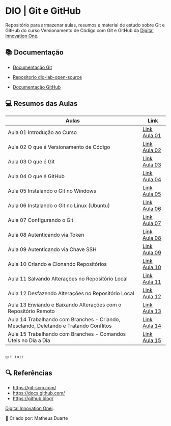 # DIO | Git e GitHub



Repositório para armazenar aulas, resumos e material de estudo sobre Git e GitHub do curso Versionamento de Código com Git e GitHub da [Digital Innovation One](https://www.dio.me/).



## 📚 Documentação

- [Documentação Git](https://git.SCM.COM/doc)

- [ Repositorio dio-lab-open-source ](https://github.com/digitalinnovationone/dio-lab-open-source)

- [Documentação GitHub](https://docs.github.com/pt)



## 💻 Resumos das Aulas 





| Aulas | Link |
|-------|---------|
| Aula 01  Introdução ao Curso| [Link Aula 01](https://web.dio.me/track/randstad-analise-de-dados/course/406684a4-396d-4160-94b9-ead934e18564/learning/f3cbaa66-efbd-4c25-842e-2069c188c066?autoplay=1) |
| Aula 02  O que é Versionamento de Código| [Link Aula 02](https://web.dio.me/track/randstad-analise-de-dados/course/406684a4-396d-4160-94b9-ead934e18564/learning/68183181-bc0a-4b66-a877-42dd42b5bc9c?autoplay=1) |
| Aula 03  O que é Git| [Link Aula 03](https://web.dio.me/track/randstad-analise-de-dados/course/406684a4-396d-4160-94b9-ead934e18564/learning/a7e0b074-3907-4ca8-a74f-8378ffb8f458?autoplay=1) |
| Aula 04  O que é GitHub | [Link Aula 04](https://web.dio.me/track/randstad-analise-de-dados/course/406684a4-396d-4160-94b9-ead934e18564/learning/b86569c8-84af-438d-83ae-eb2a728bb291?autoplay=1) |
| Aula 05  Instalando o Git no Windows| [Link Aula 05](https://web.dio.me/track/randstad-analise-de-dados/course/406684a4-396d-4160-94b9-ead934e18564/learning/c8d73362-9038-4259-af4c-30dcc5551afe?autoplay=1) |
| Aula 06  Instalando o Git no Linux (Ubuntu)| [Link Aula 06](https://web.dio.me/track/randstad-analise-de-dados/course/406684a4-396d-4160-94b9-ead934e18564/learning/5e5fe1c6-59d6-4003-b4a1-e9799c7755ec?autoplay=1) |
| Aula 07  Configurando o Git| [Link Aula 07](https://web.dio.me/track/randstad-analise-de-dados/course/406684a4-396d-4160-94b9-ead934e18564/learning/f9b294d2-f8ca-4364-9031-1e897721b3e2?autoplay=1) |
| Aula 08  Autenticando via Token| [Link Aula 08](https://web.dio.me/track/randstad-analise-de-dados/course/406684a4-396d-4160-94b9-ead934e18564/learning/3d13d85f-2508-4396-9657-4643d3302c79?autoplay=1) |
| Aula 09  Autenticando via Chave SSH| [Link Aula 09](https://web.dio.me/track/randstad-analise-de-dados/course/406684a4-396d-4160-94b9-ead934e18564/learning/a53b7d6e-d7a2-40de-a8f9-cc30b42fc93d?autoplay=1) |
| Aula 10  Criando e Clonando Repositórios| [Link Aula 10](https://web.dio.me/track/randstad-analise-de-dados/course/406684a4-396d-4160-94b9-ead934e18564/learning/a377a00b-461c-4ab0-8258-3addd2fef14c?autoplay=1) |
| Aula 11  Salvando Alterações no Repositório Local| [Link Aula 11](https://web.dio.me/track/randstad-analise-de-dados/course/406684a4-396d-4160-94b9-ead934e18564/learning/599dd3dd-d189-474f-a55c-22f37b4472da?autoplay=1) |
| Aula 12  Desfazendo Alterações no Repositório Local| [Link Aula 12](https://web.dio.me/track/randstad-analise-de-dados/course/406684a4-396d-4160-94b9-ead934e18564/learning/3f9f2336-6fd5-44cb-ba39-d1a4f6448023?autoplay=1) |
| Aula 13  Enviando e Baixando Alterações com o Repositório Remoto| [Link Aula 13](https://web.dio.me/track/randstad-analise-de-dados/course/406684a4-396d-4160-94b9-ead934e18564/learning/dd17c56e-2327-493c-942a-358a49a26549?autoplay=1) |
| Aula 14  Trabalhando com Branches - Criando, Mesclando, Deletando e Tratando Conflitos| [Link Aula 14](https://web.dio.me/track/randstad-analise-de-dados/course/406684a4-396d-4160-94b9-ead934e18564/learning/2c7fd2b1-e7c4-4947-9b07-ffcbfb4bd689?autoplay=1) |
| Aula 15  Trabalhando com Branches - Comandos Úteis no Dia a Dia| [Link Aula 15](https://web.dio.me/track/randstad-analise-de-dados/course/406684a4-396d-4160-94b9-ead934e18564/learning/80018fab-daac-4917-8527-a6be2e0c3cf0?autoplay=1) |

```

git init

```



## 🔍 Referências

- https://git-scm.com/
- https://docs.github.com/
- https://github.blog/

 [Digital Innovation Onei](https://www.dio.me/).


👾 Criado por: Matheus Duarte 
